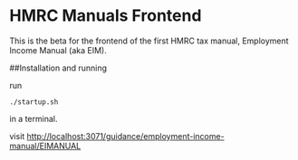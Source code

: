 HMRC Manuals Frontend
=====================

This is the beta for the frontend of the first HMRC tax manual, Employment Income Manual (aka EIM).

##Installation and running

run
```
./startup.sh
```

in a terminal.

visit [http://localhost:3071/guidance/employment-income-manual/EIMANUAL](http://localhost:3071/guidance/employment-income-manual/EIMANUAL)
